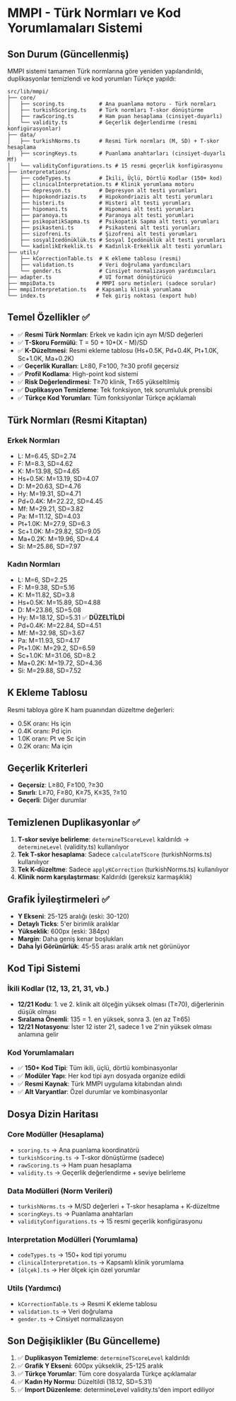# MMPI - Türk Normları ve Kod Yorumlamaları Sistemi

## Son Durum (Güncellenmiş)

MMPI sistemi tamamen Türk normlarına göre yeniden yapılandırıldı, duplikasyonlar temizlendi ve kod yorumları Türkçe yapıldı:

```
src/lib/mmpi/
├── core/
│   ├── scoring.ts           # Ana puanlama motoru - Türk normları
│   ├── turkishScoring.ts    # Türk normları T-skor dönüştürme
│   ├── rawScoring.ts        # Ham puan hesaplama (cinsiyet-duyarlı)
│   └── validity.ts          # Geçerlik değerlendirme (resmi konfigürasyonlar)
├── data/
│   ├── turkishNorms.ts      # Resmi Türk normları (M, SD) + T-skor hesaplama
│   ├── scoringKeys.ts       # Puanlama anahtarları (cinsiyet-duyarlı Mf)
│   └── validityConfigurations.ts # 15 resmi geçerlik konfigürasyonu
├── interpretations/
│   ├── codeTypes.ts         # İkili, Üçlü, Dörtlü Kodlar (150+ kod)
│   ├── clinicalInterpretation.ts # Klinik yorumlama motoru
│   ├── depresyon.ts         # Depresyon alt testi yorumları
│   ├── hipokondriazis.ts    # Hipokondriazis alt testi yorumları
│   ├── histeri.ts           # Histeri alt testi yorumları
│   ├── hipomani.ts          # Hipomani alt testi yorumları
│   ├── paranoya.ts          # Paranoya alt testi yorumları
│   ├── psikopatikSapma.ts   # Psikopatik Sapma alt testi yorumları
│   ├── psikasteni.ts        # Psikasteni alt testi yorumları
│   ├── sizofreni.ts         # Şizofreni alt testi yorumları
│   ├── sosyalIcedönüklük.ts # Sosyal İçedönüklük alt testi yorumları
│   └── kadinlikErkeklik.ts  # Kadınlık-Erkeklik alt testi yorumları
├── utils/
│   ├── kCorrectionTable.ts  # K ekleme tablosu (resmi)
│   ├── validation.ts        # Veri doğrulama yardımcıları
│   └── gender.ts            # Cinsiyet normalizasyon yardımcıları
├── adapter.ts               # UI format dönüştürücü
├── mmpiData.ts             # MMPI soru metinleri (sadece sorular)
├── mmpiInterpretation.ts   # Kapsamlı klinik yorumlama
└── index.ts                # Tek giriş noktası (export hub)
```

## Temel Özellikler ✅

- ✅ **Resmi Türk Normları**: Erkek ve kadın için ayrı M/SD değerleri
- ✅ **T-Skoru Formülü**: T = 50 + 10*(X - M)/SD 
- ✅ **K-Düzeltmesi**: Resmi ekleme tablosu (Hs+0.5K, Pd+0.4K, Pt+1.0K, Sc+1.0K, Ma+0.2K)
- ✅ **Geçerlik Kuralları**: L≥80, F≥100, ?≥30 profil geçersiz
- ✅ **Profil Kodlama**: High-point kod sistemi
- ✅ **Risk Değerlendirmesi**: T≥70 klinik, T≥65 yükseltilmiş
- ✅ **Duplikasyon Temizleme**: Tek fonksiyon, tek sorumluluk prensibi
- ✅ **Türkçe Kod Yorumları**: Tüm fonksiyonlar Türkçe açıklamalı

## Türk Normları (Resmi Kitaptan)

### Erkek Normları
- L: M=6.45, SD=2.74
- F: M=8.3, SD=4.62  
- K: M=13.98, SD=4.65
- Hs+0.5K: M=13.19, SD=4.07
- D: M=20.63, SD=4.76
- Hy: M=19.31, SD=4.71
- Pd+0.4K: M=22.22, SD=4.45
- Mf: M=29.21, SD=3.82
- Pa: M=11.12, SD=4.03
- Pt+1.0K: M=27.9, SD=6.3
- Sc+1.0K: M=29.82, SD=9.05
- Ma+0.2K: M=19.96, SD=4.4
- Si: M=25.86, SD=7.97

### Kadın Normları  
- L: M=6, SD=2.25
- F: M=9.38, SD=5.16
- K: M=11.82, SD=3.8
- Hs+0.5K: M=15.89, SD=4.88
- D: M=23.86, SD=5.08
- Hy: M=18.12, SD=5.31  ✅ **DÜZELTİLDİ**
- Pd+0.4K: M=22.84, SD=4.51
- Mf: M=32.98, SD=3.67
- Pa: M=11.93, SD=4.17
- Pt+1.0K: M=29.2, SD=6.59
- Sc+1.0K: M=31.06, SD=8.2
- Ma+0.2K: M=19.72, SD=4.36
- Si: M=29.88, SD=7.52

## K Ekleme Tablosu

Resmi tabloya göre K ham puanından düzeltme değerleri:
- 0.5K oranı: Hs için
- 0.4K oranı: Pd için  
- 1.0K oranı: Pt ve Sc için
- 0.2K oranı: Ma için

## Geçerlik Kriterleri

- **Geçersiz**: L≥80, F≥100, ?≥30
- **Sınırlı**: L≥70, F≥80, K≥75, K≤35, ?≥10
- **Geçerli**: Diğer durumlar

## Temizlenen Duplikasyonlar ✅

1. **T-skor seviye belirleme**: `determineTScoreLevel` kaldırıldı → `determineLevel` (validity.ts) kullanılıyor
2. **Tek T-skor hesaplama**: Sadece `calculateTScore` (turkishNorms.ts) kullanılıyor
3. **Tek K-düzeltme**: Sadece `applyKCorrection` (turkishNorms.ts) kullanılıyor
4. **Klinik norm karşılaştırması**: Kaldırıldı (gereksiz karmaşıklık)

## Grafik İyileştirmeleri ✅

- **Y Ekseni**: 25-125 aralığı (eski: 30-120)
- **Detaylı Ticks**: 5'er birimlik aralıklar
- **Yükseklik**: 600px (eski: 384px)
- **Margin**: Daha geniş kenar boşlukları
- **Daha İyi Görünürlük**: 45-55 arası aralık artık net görünüyor

## Kod Tipi Sistemi

### İkili Kodlar (12, 13, 21, 31, vb.)
- **12/21 Kodu**: 1. ve 2. klinik alt ölçeğin yüksek olması (T≥70), diğerlerinin düşük olması
- **Sıralama Önemli**: 135 = 1. en yüksek, sonra 3. (en az T≥65)
- **12/21 Notasyonu**: İster 12 ister 21, sadece 1 ve 2'nin yüksek olması anlamına gelir

### Kod Yorumlamaları
- ✅ **150+ Kod Tipi**: Tüm ikili, üçlü, dörtlü kombinasyonlar
- ✅ **Modüler Yapı**: Her kod tipi ayrı dosyada organize edildi
- ✅ **Resmi Kaynak**: Türk MMPI uygulama kitabından alındı
- ✅ **Alt Varyantlar**: Özel durumlar ve kombinasyonlar

## Dosya Dizin Haritası

### Core Modüller (Hesaplama)
- `scoring.ts` → Ana puanlama koordinatörü
- `turkishScoring.ts` → T-skor dönüştürme (sadece)
- `rawScoring.ts` → Ham puan hesaplama
- `validity.ts` → Geçerlik değerlendirme + seviye belirleme

### Data Modülleri (Norm Verileri)
- `turkishNorms.ts` → M/SD değerleri + T-skor hesaplama + K-düzeltme
- `scoringKeys.ts` → Puanlama anahtarları
- `validityConfigurations.ts` → 15 resmi geçerlik konfigürasyonu

### Interpretation Modülleri (Yorumlama)
- `codeTypes.ts` → 150+ kod tipi yorumu
- `clinicalInterpretation.ts` → Kapsamlı klinik yorumlama
- `[ölçek].ts` → Her ölçek için özel yorumlar

### Utils (Yardımcı)
- `kCorrectionTable.ts` → Resmi K ekleme tablosu
- `validation.ts` → Veri doğrulama
- `gender.ts` → Cinsiyet normalizasyon

## Son Değişiklikler (Bu Güncelleme)

1. ✅ **Duplikasyon Temizleme**: `determineTScoreLevel` kaldırıldı
2. ✅ **Grafik Y Ekseni**: 600px yükseklik, 25-125 aralık
3. ✅ **Türkçe Yorumlar**: Tüm core dosyalarda Türkçe açıklamalar
4. ✅ **Kadın Hy Normu**: Düzeltildi (18.12, SD=5.31)
5. ✅ **Import Düzenleme**: determineLevel validity.ts'den import ediliyor